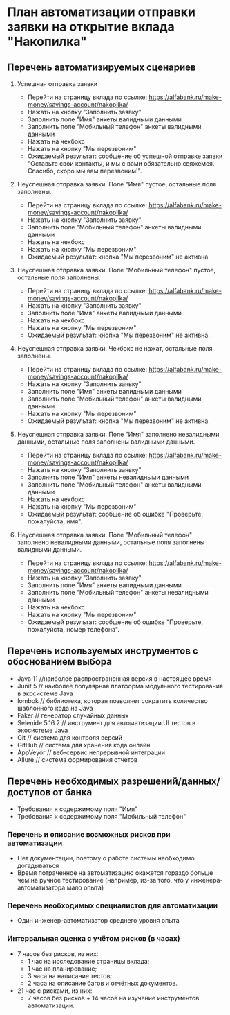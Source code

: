 # План автоматизации отправки заявки на открытие вклада "Накопилка"

## Перечень автоматизируемых сценариев

1. Успешная отправка заявки
    * Перейти на страницу вклада по ссылке: https://alfabank.ru/make-money/savings-account/nakopilka/
    * Нажать на кнопку "Заполнить заявку"
    * Заполнить поле "Имя" анкеты валидными данными
    * Заполнить поле "Мобильный телефон" анкеты валидными данными
    * Нажать на чекбокс
    * Нажать на кнопку "Мы перезвоним"
    * Ожидаемый результат: сообщение об успешной отправке заявки "Оставьте свои контакты, и мы с вами обязательно свяжемся. Спасибо, скоро мы вам перезвоним!".

2. Неуспешная отправка заявки. Поле "Имя" пустое, остальные поля заполнены.
    * Перейти на страницу вклада по ссылке: https://alfabank.ru/make-money/savings-account/nakopilka/
    * Нажать на кнопку "Заполнить заявку"
    * Заполнить поле "Мобильный телефон" анкеты валидными данными
    * Нажать на чекбокс
    * Нажать на кнопку "Мы перезвоним"
    * Ожидаемый результат: кнопка "Мы перезвоним" не активна.

3. Неуспешная отправка заявки. Поле "Мобильный телефон" пустое, остальные поля заполнены.
    * Перейти на страницу вклада по ссылке: https://alfabank.ru/make-money/savings-account/nakopilka/
    * Нажать на кнопку "Заполнить заявку"
    * Заполнить поле "Имя" анкеты валидными данными
    * Нажать на чекбокс
    * Нажать на кнопку "Мы перезвоним"
    * Ожидаемый результат: кнопка "Мы перезвоним" не активна.

4. Неуспешная отправка заявки. Чекбокс не нажат, остальные поля заполнены.
    * Перейти на страницу вклада по ссылке: https://alfabank.ru/make-money/savings-account/nakopilka/
    * Нажать на кнопку "Заполнить заявку"
    * Заполнить поле "Имя" анкеты валидными данными
    * Заполнить поле "Мобильный телефон" анкеты валидными данными
    * Нажать на кнопку "Мы перезвоним"
    * Ожидаемый результат: кнопка "Мы перезвоним" не активна.

5. Неуспешная отправка заявки. Поле "Имя" заполнено невалидными данными, остальные поля заполнены валидными данными.
    * Перейти на страницу вклада по ссылке: https://alfabank.ru/make-money/savings-account/nakopilka/
    * Нажать на кнопку "Заполнить заявку"
    * Заполнить поле "Имя" анкеты невалидными данными
    * Заполнить поле "Мобильный телефон" анкеты валидными данными
    * Нажать на чекбокс
    * Нажать на кнопку "Мы перезвоним"
    * Ожидаемый результат: сообщение об ошибке "Проверьте, пожалуйста, имя".

6. Неуспешная отправка заявки. Поле "Мобильный телефон" заполнено невалидными данными, остальные поля заполнены валидными данными.
    * Перейти на страницу вклада по ссылке: https://alfabank.ru/make-money/savings-account/nakopilka/
    * Нажать на кнопку "Заполнить заявку"
    * Заполнить поле "Имя" анкеты валидными данными
    * Заполнить поле "Мобильный телефон" анкеты невалидными данными
    * Нажать на чекбокс
    * Нажать на кнопку "Мы перезвоним"
    * Ожидаемый результат: сообщение об ошибке "Проверьте, пожалуйста, номер телефона".

## Перечень используемых инструментов с обоснованием выбора
* Java 11 //наиболее распространенная версия в настоящее время
* Junit 5 // наиболее популярная платформа модульного тестирования в экосистеме Java
* lombok // библиотека, которая позволяет сократить количество шаблонного кода на Java
* Faker // генератор случайных данных
* Selenide 5.16.2 // инструмент для автоматизации UI тестов в экосистеме Java
* Git // система для контроля версий
* GitHub // система для хранения кода онлайн
* AppVeyor // веб-сервис непрерывной интеграции
* Allure // система формирования отчетов

## Перечень необходимых разрешений/данных/доступов от банка

* Требования к содержимому поля "Имя"
* Требования к содержимому поля "Мобильный телефон"

### Перечень и описание возможных рисков при автоматизации
* Нет документации, поэтому о работе системы необходимо догадываться
* Время потраченное на автоматизацию окажется гораздо больше чем на ручное тестирование (например, из-за того, что у инженера-автоматизатора мало опыта)

### Перечень необходимых специалистов для автоматизации
* Один инженер-автоматизатор среднего уровня опыта

### Интервальная оценка с учётом рисков (в часах)
* 7 часов без рисков, из них:
    * 1 час на исследование страницы вклада;
    * 1 час на планирование;
    * 3 часа на написание тестов;
    * 2 часа на описание багов и отчётных документов.  
* 21 час с рисками, из них:
    * 7 часов без рисков + 14 часов на изучение инструментов автоматизации.  
